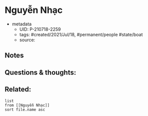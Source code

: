---
---

# Nguyễn Nhạc

- metadata
	- UID: P-210718-2259
	- tags: #created/2021/Jul/18, #permanent/people #state/boat 
	- source: 

## Notes


## Questions & thoughts:

## Related:
```dataview
list
from [[Nguyễn Nhạc]]
sort file.name asc
```
